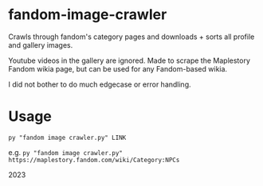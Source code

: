# fandom-image-crawler
Crawls through fandom's category pages and downloads + sorts all profile and gallery images.

Youtube videos in the gallery are ignored. Made to scrape the Maplestory Fandom wikia page, but can be used for any Fandom-based wikia.

I did not bother to do much edgecase or error handling.

# Usage
`py "fandom image crawler.py" LINK`

e.g. `py "fandom image crawler.py" https://maplestory.fandom.com/wiki/Category:NPCs`

2023
